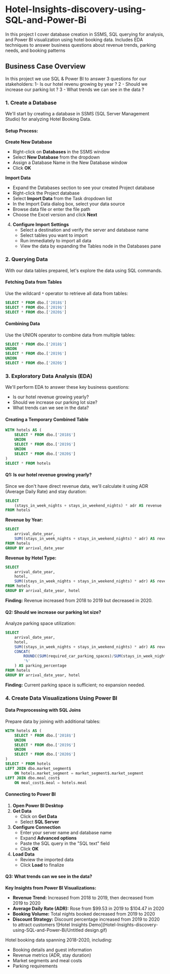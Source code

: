 # Hotel-Insights-discovery-using-SQL-and-Power-Bi
In this project I cover database creation in SSMS, SQL querying for analysis, and Power BI visualization using hotel booking data. Includes EDA techniques to answer business questions about revenue trends, parking needs, and booking patterns



## Business Case Overview

In this project we use SQL & Power BI to answer 3 questions for our stakeholders:
1- Is our hotel revenu growing by year ?
2 - Should we increase our parking lot ?
3 - What trends we can see in the data ?


### 1. Create a Database

We'll start by creating a database in SSMS (SQL Server Management Studio) for analyzing Hotel Booking Data.

#### Setup Process:



 **Create New Database**
   - Right-click on **Databases** in the SSMS window
   - Select **New Database** from the dropdown
   - Assign a Database Name in the New Database window
   - Click **OK**

 **Import Data**
   - Expand the Databases section to see your created Project database
   - Right-click the Project database
   - Select **Import Data** from the Task dropdown list
   - In the Import Data dialog box, select your data source
   - Browse data file or enter the file path
   - Choose the Excel version and click **Next**


4. **Configure Import Settings**
   - Select a destination and verify the server and database name
   - Select tables you want to import
   - Run immediately to import all data
   - View the data by expanding the Tables node in the Databases pane

### 2. Querying Data

With our data tables prepared, let's explore the data using SQL commands.

#### Fetching Data from Tables

Use the wildcard `*` operator to retrieve all data from tables:

```sql
SELECT * FROM dbo.['2018$']
SELECT * FROM dbo.['2019$']
SELECT * FROM dbo.['2020$']
```

#### Combining Data

Use the UNION operator to combine data from multiple tables:

```sql
SELECT * FROM dbo.['2018$']
UNION
SELECT * FROM dbo.['2019$']
UNION
SELECT * FROM dbo.['2020$']
```

### 3. Exploratory Data Analysis (EDA)

We'll perform EDA to answer these key business questions:

- Is our hotel revenue growing yearly?
- Should we increase our parking lot size?
- What trends can we see in the data?

#### Creating a Temporary Combined Table

```sql
WITH hotels AS (
    SELECT * FROM dbo.['2018$']
    UNION
    SELECT * FROM dbo.['2019$']
    UNION
    SELECT * FROM dbo.['2020$']
)
SELECT * FROM hotels
```

#### Q1: Is our hotel revenue growing yearly?

Since we don't have direct revenue data, we'll calculate it using ADR (Average Daily Rate) and stay duration:

```sql
SELECT 
    (stays_in_week_nights + stays_in_weekend_nights) * adr AS revenue 
FROM hotels
```

**Revenue by Year:**
```sql
SELECT 
    arrival_date_year,
    SUM((stays_in_week_nights + stays_in_weekend_nights) * adr) AS revenue 
FROM hotels 
GROUP BY arrival_date_year
```

**Revenue by Hotel Type:**
```sql
SELECT 
    arrival_date_year, 
    hotel,
    SUM((stays_in_week_nights + stays_in_weekend_nights) * adr) AS revenue 
FROM hotels 
GROUP BY arrival_date_year, hotel
```

**Finding:** Revenue increased from 2018 to 2019 but decreased in 2020.

#### Q2: Should we increase our parking lot size?

Analyze parking space utilization:

```sql
SELECT
    arrival_date_year, 
    hotel,
    SUM((stays_in_week_nights + stays_in_weekend_nights) * adr) AS revenue,
    CONCAT(
        ROUND((SUM(required_car_parking_spaces)/SUM(stays_in_week_nights + stays_in_weekend_nights)) * 100, 2), 
        '%'
    ) AS parking_percentage
FROM hotels 
GROUP BY arrival_date_year, hotel
```

**Finding:** Current parking space is sufficient; no expansion needed.

### 4. Create Data Visualizations Using Power BI

#### Data Preprocessing with SQL Joins

Prepare data by joining with additional tables:

```sql
WITH hotels AS (
    SELECT * FROM dbo.['2018$']
    UNION
    SELECT * FROM dbo.['2019$']
    UNION
    SELECT * FROM dbo.['2020$']
)
SELECT * FROM hotels
LEFT JOIN dbo.market_segment$
    ON hotels.market_segment = market_segment$.market_segment
LEFT JOIN dbo.meal_cost$
    ON meal_cost$.meal = hotels.meal
```

#### Connecting to Power BI

1. **Open Power BI Desktop**
2. **Get Data**
   - Click on **Get Data**
   - Select **SQL Server**
3. **Configure Connection**
   - Enter your server name and database name
   - Expand **Advanced options**
   - Paste the SQL query in the "SQL text" field
   - Click **OK**
4. **Load Data**
   - Review the imported data
   - Click **Load** to finalize

#### Q3: What trends can we see in the data?

**Key Insights from Power BI Visualizations:**

- **Revenue Trend:** Increased from 2018 to 2019, then decreased from 2019 to 2020
- **Average Daily Rate (ADR):** Rose from $99.53 in 2019 to $104.47 in 2020
- **Booking Volume:** Total nights booked decreased from 2019 to 2020
- **Discount Strategy:** Discount percentage increased from 2019 to 2020 to attract customers
![Hotel Insights Demo](Hotel-Insights-discovery-using-SQL-and-Power-Bi/Untitled design.gif)

Hotel booking data spanning 2018-2020, including:
- Booking details and guest information
- Revenue metrics (ADR, stay duration)
- Market segments and meal costs
- Parking requirements


